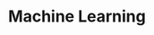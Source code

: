 ---
title: Machine Learning
eleventyNavigation:
  title: Machine Learning
  key: dg_bonus_ml
  parent: dg_bonus
  order: 2
template: "../de/bonus/ml.md"
---